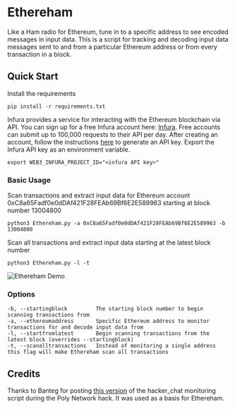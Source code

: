 # Ethereham
Like a Ham radio for Ethereum, tune in to a specific address to see encoded messages in input data. This is a script for tracking and decoding input data messages sent to and from a particular Ethereum address or from every transaction in a block.


## Quick Start
Install the requirements

```pip install -r requirements.txt```

Infura provides a service for interacting with the Ethereum blockchain via API. You can sign up for a free Infura account here: [Infura](https://infura.io/). Free accounts can submit up to 100,000 requests to their API per day. After creating an account, follow the instructions [here](https://ethereumico.io/knowledge-base/infura-api-key-guide/) to generate an API key. Export the Infura API key as an environment variable.

```export WEB3_INFURA_PROJECT_ID="<infura API key>"```

### Basic Usage
Scan transactions and extract input data for Ethereum account 0xC8a65Fadf0e0dDAf421F28FEAb69Bf6E2E589963 starting at block number 13004800
```
python3 Ethereham.py -a 0xC8a65Fadf0e0dDAf421F28FEAb69Bf6E2E589963 -b 13004800
```
Scan all transactions and extract input data starting at the latest block number
```
python3 Ethereham.py -l -t
```

![Ethereham Demo](EtherehamDemo.gif)

### Options
```
-b, --startingblock         The starting block number to begin scanning transactions from
-a, --ethereumaddress       Specific Ethereum address to monitor transactions for and decode input data from
-l, --startfromlatest       Begin scanning transactions from the latest block (overrides --startingblock)
-t, --scanalltransactions   Instead of monitoring a single address this flag will make Ethereham scan all transactions

```

## Credits
Thanks to Banteg for posting [this version](https://gist.github.com/banteg/bc9a6d5594fac27fa1d9342421fa570d) of the hacker_chat monitoring script during the Poly Network hack. It was used as a basis for Ethereham.
